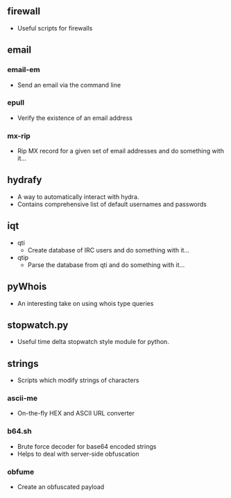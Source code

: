 ## firewall
* Useful scripts for firewalls

## email
### email-em
* Send an email via the command line

### epull
* Verify the existence of an email address

### mx-rip
* Rip MX record for a given set of email addresses and do something with it...

## hydrafy
* A way to automatically interact with hydra.
* Contains comprehensive list of default usernames and passwords

## iqt
* qti
  * Create database of IRC users and do something with it...
* qtip
  * Parse the database from qti and do something with it...

## pyWhois
* An interesting take on using whois type queries

## stopwatch.py
* Useful time delta stopwatch style module for python.

## strings
* Scripts which modify strings of characters

### ascii-me
* On-the-fly HEX and ASCII URL converter

### b64.sh
* Brute force decoder for base64 encoded strings
* Helps to deal with server-side obfuscation

### obfume
* Create an obfuscated payload
